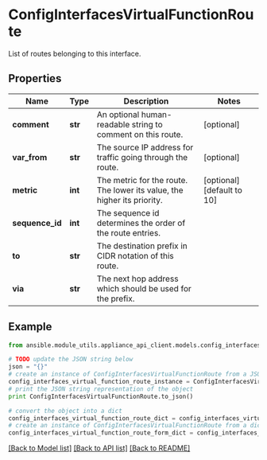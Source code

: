 # ConfigInterfacesVirtualFunctionRoute

List of routes belonging to this interface.

## Properties

Name | Type | Description | Notes
------------ | ------------- | ------------- | -------------
**comment** | **str** | An optional human-readable string to comment on this route. | [optional] 
**var_from** | **str** | The source IP address for traffic going through the route. | [optional] 
**metric** | **int** | The metric for the route. The lower its value, the higher its priority. | [optional] [default to 10]
**sequence_id** | **int** | The sequence id determines the order of the route entries. | 
**to** | **str** | The destination prefix in CIDR notation of this route. | 
**via** | **str** | The next hop address which should be used for the prefix. | 

## Example

```python
from ansible.module_utils.appliance_api_client.models.config_interfaces_virtual_function_route import ConfigInterfacesVirtualFunctionRoute

# TODO update the JSON string below
json = "{}"
# create an instance of ConfigInterfacesVirtualFunctionRoute from a JSON string
config_interfaces_virtual_function_route_instance = ConfigInterfacesVirtualFunctionRoute.from_json(json)
# print the JSON string representation of the object
print ConfigInterfacesVirtualFunctionRoute.to_json()

# convert the object into a dict
config_interfaces_virtual_function_route_dict = config_interfaces_virtual_function_route_instance.to_dict()
# create an instance of ConfigInterfacesVirtualFunctionRoute from a dict
config_interfaces_virtual_function_route_form_dict = config_interfaces_virtual_function_route.from_dict(config_interfaces_virtual_function_route_dict)
```
[[Back to Model list]](../README.md#documentation-for-models) [[Back to API list]](../README.md#documentation-for-api-endpoints) [[Back to README]](../README.md)


